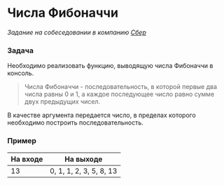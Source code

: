 # Числа Фибоначчи

_Задание на собеседовании в компанию [Сбер](http://www.sberbank.ru)_

### Задача

Необходимо реализовать функцию, выводящую числа Фибоначчи в консоль.

> Числа Фибоначчи - последовательность, в которой первые два числа равны 0 и 1, а каждое последующее число равно сумме двух предыдущих чисел.

В качестве аргумента передается число, в пределах которого необходимо построить последовательность.

### Пример

| На входе | На выходе               |
|----------|-------------------------|
| 13       | 0, 1, 1, 2, 3, 5, 8, 13 |

